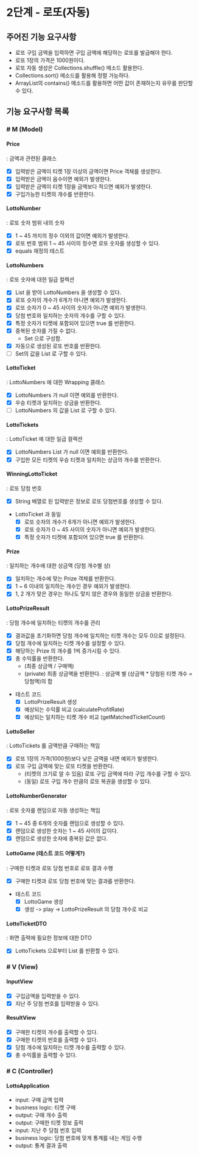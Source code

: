 # 2단계 - 로또(자동)
## 주어진 기능 요구사항
- 로또 구입 금액을 입력하면 구입 금액에 해당하는 로또를 발급해야 한다.
- 로또 1장의 가격은 1000원이다.
- 로또 자동 생성은 Collections.shuffle() 메소드 활용한다.
- Collections.sort() 메소드를 활용해 정렬 가능하다.
- ArrayList의 contains() 메소드를 활용하면 어떤 값이 존재하는지 유무를 판단할 수 있다.

## 기능 요구사항 목록 
### # M (Model)
#### Price
: 금액과 관련된 클래스
- [x] 입력받은 금액이 티켓 1장 이상의 금액이면 Price 객체를 생성한다. 
- [x] 입력받은 금액이 음수이면 예외가 발생한다.
- [x] 입력받은 금액이 티켓 1장을 금액보다 적으면 예외가 발생한다.
- [x] 구입가능한 티켓의 개수를 반환한다.

#### LottoNumber
: 로또 숫자 범위 내의 숫자 
- [x] 1 ~ 45 까지의 정수 이외의 값이면 예외가 발생한다.
- [x] 로또 번호 범위 1 ~ 45 사이의 정수면 로또 숫자를 생성할 수 있다.
- [x] equals 재정의 테스트 

#### LottoNumbers
: 로또 숫자에 대한 일급 컬렉션 
- [x] List<Integer> 을 받아 LottoNumbers 을 생성할 수 있다.
- [x] 로또 슷자의 개수가 6개가 아니면 예외가 발생한다.
- [x] 로또 슷자가 0 ~ 45 사이의 숫자가 아니면 예외가 발생한다.
- [x] 당첨 번호와 일치하는 숫자의 개수를 구할 수 있다.
- [x] 특정 숫자가 티켓에 포함되어 있으면 true 를 반환한다.
- [x] 중복된 숫자를 가질 수 없다. 
    - Set 으로 구성함.
- [x] 자동으로 생성된 로또 번호를 반환한다.
- [ ] Set<LottoNumber>의 값을 List<Integer> 로 구할 수 있다. 

#### LottoTicket
: LottoNumbers 에 대한 Wrapping 클래스 
- [x] LottoNumbers 가 null 이면 예외를 반환한다.
- [x] 우승 티켓과 일치하는 상금을 반환한다.
- [ ] LottoNumbers 의 값을 List<Integer> 로 구할 수 있다. 

#### LottoTickets
: LottoTicket 에 대한 일급 컬렉션
- [x] LottoNumbers List 가 null 이면 예외를 반환한다.
- [x] 구입한 모든 티켓의 우승 티켓과 일치하는 상금의 개수를 반환한다. 

#### WinningLottoTicket
: 로또 당첨 번호 
- [x] String 배열로 된 입력받은 정보로 로또 당첨번호를 생성할 수 있다.
- LottoTicket 과 동일 
    - [x] 로또 슷자의 개수가 6개가 아니면 예외가 발생한다.
    - [x] 로또 슷자가 0 ~ 45 사이의 숫자가 아니면 예외가 발생한다.
    - [x] 특정 숫자가 티켓에 포함되어 있으면 true 를 반환한다.
    
#### Prize
: 일치하는 개수에 대한 상금액 (당첨 개수별 상)
- [x] 일치하는 개수에 맞는 Prize 객체를 반환한다.
- [x] 1 ~ 6 이내의 일치하는 개수인 경우 예외가 발생한다.
- [x] 1, 2 개가 맞은 경우는 하나도 맞지 않은 경우와 동일한 상금을 반환한다.

#### LottoPrizeResult
: 당첨 개수에 일치하는 티켓의 개수를 관리 
- [x] 결과값을 초기화하면 당첨 개수에 일치하는 티켓 개수는 모두 0으로 설정된다.
- [x] 당첨 개수에 일치하는 티켓 개수를 설정할 수 있다.
- [x] 해당하는 Prize 의 개수를 1씩 증가시킬 수 있다. 
- [x] 총 수익률을 반환한다. 
    - (최종 상금액 / 구매액)
    - (private) 최종 상금액을 반환한다. : 상금액 별 (상금액 * 당첨된 티켓 개수 = 당첨액)의 합 
- 테스트 코드 
    - [x] LottoPrizeResult 생성 
    - [x] 예상되는 수익률 비교 (calculateProfitRate)
    - [x] 예상되는 일치하는 티켓 개수 비교 (getMatchedTicketCount)

#### LottoSeller
: LottoTickets 를 금액만큼 구매하는 책임 
- [x] 로또 1장의 가격(1000원)보다 낮은 금액을 내면 예외가 발생한다.
- [x] 로또 구입 금액에 맞는 로또 티켓을 반환한다.
    - (티켓의 크기로 알 수 있음) 로또 구입 금액에 따라 구입 개수를 구할 수 있다.
    - (동일) 로또 구입 개수 만큼의 로또 복권을 생성할 수 있다.

#### LottoNumberGenerator
: 로또 숫자를 랜덤으로 자동 생성하는 책임 
- [x] 1 ~ 45 중 6개의 숫자를 랜덤으로 생성할 수 있다.
- [x] 랜덤으로 생성한 숫자는 1 ~ 45 사이의 값이다.
- [x] 랜덤으로 생성한 숫자에 중복된 값은 없다.

#### LottoGame (테스트 코드 어떻게?)
: 구매한 티켓과 로또 당첨 번호로 로또 결과 수행 
- [x] 구매한 티켓과 로또 당첨 번호에 맞는 결과를 반환한다.
- 테스트 코드
    - [x] LottoGame 생성
    - [x] 생성 -> play -> LottoPrizeResult 의 당첨 개수로 비교

#### LottoTicketDTO
: 화면 출력에 필요한 정보에 대한 DTO
- [x] LottoTickets 으로부터 List<LottoTicketDTO> 를 반환할 수 있다.

### # V (View)
#### InputView
- [x] 구입금액을 입력받을 수 있다.
- [x] 지난 주 당첨 번호를 입력받을 수 있다.

#### ResultView
- [x] 구매한 티켓의 개수를 출력할 수 있다. 
- [x] 구매한 티켓의 번호를 출력할 수 있다.
- [x] 당첨 개수에 일치하는 티켓 개수를 출력할 수 있다.
- [x] 총 수익률을 출력할 수 있다. 

### # C (Controller)
#### LottoApplication
- input: 구매 금액 입력
- business logic: 티켓 구매  
- output: 구매 개수 출력
- output: 구매한 티켓 정보 출력 
- input: 지난 주 당첨 번호 입력
- business logic: 당첨 번호에 맞게 통계를 내는 게임 수행 
- output: 통계 결과 출력 

